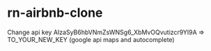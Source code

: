 # rn-airbnb-clone


Change  api  key 
AIzaSyB6hbVNmZsWNSg6_XbMvOQvutizcr9YI9A => TO_YOUR_NEW_KEY (google api maps and autocomplete)
